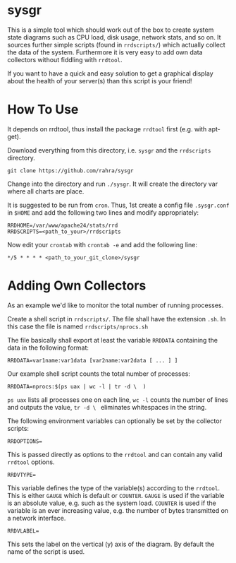 # sysgr

This is a simple tool which should work out of the box to create system state diagrams such as CPU load, disk usage, network stats, and so on. It sources further simple scripts (found in `rrdscripts/`) which actually collect the data of the system.
Furthermore it is very easy to add own data collectors without fiddling with `rrdtool`.

If you want to have a quick and easy solution to get a graphical display about
the health of your server(s) than this script is your friend!

# How To Use

It depends on rrdtool, thus install the package `rrdtool` first (e.g. with apt-get).

Download everything from this directory, i.e. `sysgr` and the `rrdscripts` directory.

```Shell
git clone https://github.com/rahra/sysgr
```

Change into the directory and run `./sysgr`. It will create the directory var where all charts are place.

It is suggested to be run from `cron`.
Thus, 1st create a config file `.sysgr.conf` in `$HOME` and add the following two lines and modify appropriately:

```Shell
RRDHOME=/var/www/apache24/stats/rrd
RRDSCRIPTS=<path_to_your>/rrdscripts
```

Now edit your `crontab` with `crontab -e` and add the following line:

```Cron
*/5 * * * * <path_to_your_git_clone>/sysgr
```

# Adding Own Collectors

As an example we'd like to monitor the total number of running processes.

Create a shell script in `rrdscripts/`. The file shall have the extension `.sh`.
In this case the file is named `rrdscripts/nprocs.sh`

The file basically shall export at least the variable `RRDDATA` containing the data in the following format:
```Shell
RRDDATA=var1name:var1data [var2name:var2data [ ... ] ]
```

Our example shell script counts the total number of processes:
```Shell
RRDDATA=nprocs:$(ps uax | wc -l | tr -d \  )
```

`ps uax` lists all processes one on each line, `wc -l` counts the number of lines and outputs the value, `tr -d \ ` eliminates whitespaces in the string.


The following environment variables can optionally be set by the collector scripts:

```Shell
RRDOPTIONS=
```
This is passed directly as options to the `rrdtool` and can contain any valid `rrdtool` options.


```Shell
RRDVTYPE=
```
This variable defines the type of the variable(s) according to the `rrdtool`. This is either `GAUGE` which is default or `COUNTER`. `GAUGE` is used if the variable is an absolute value, e.g. such as the system load. `COUNTER` is used if the variable is an ever increasing value, e.g. the number of bytes transmitted on a network interface.

```Shell
RRDVLABEL=
```
This sets the label on the vertical (y) axis of the diagram. By default the name of the script is used.

